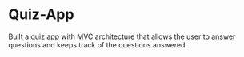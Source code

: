 # Quiz-App

Built a quiz app with MVC architecture that allows the user to answer questions and keeps track of the questions answered.
